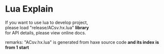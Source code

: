 Lua Explain
================
If you want to use lua to develop project,  
please load "release/ACsv.hx.lua" <b>library</b>  
for API details, please view online docs.
  
remarks: "ACsv.hx.lua" is generated from haxe source code <b>and its index is from 1 start</b>